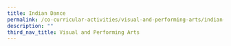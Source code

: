 ```yaml
---
title: Indian Dance
permalink: /co-curricular-activities/visual-and-performing-arts/indian-dance/
description: ""
third_nav_title: Visual and Performing Arts
---
```

